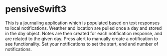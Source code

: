 # pensiveSwift3
This is a journaling application which is populated based on text responses to local notifications.
Weather and location are pulled once a day and stored in the day object.
Notes are then created for each notification response, and are related to the given day.
Press alert to manually create a notification to see functionality.
Set your notifications to set the start, end and number of notifications.
